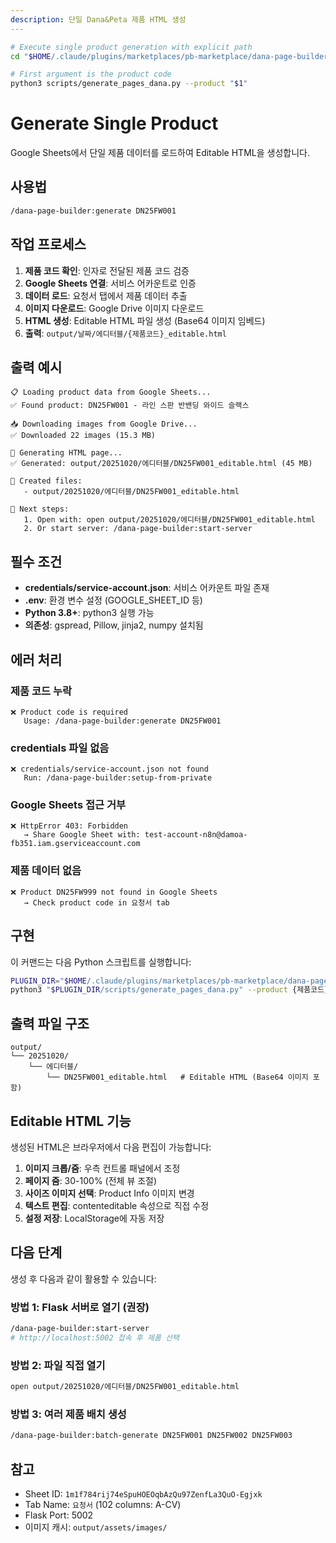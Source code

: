 ```yaml
---
description: 단일 Dana&Peta 제품 HTML 생성
---
```


```bash
# Execute single product generation with explicit path
cd "$HOME/.claude/plugins/marketplaces/pb-marketplace/dana-page-builder"

# First argument is the product code
python3 scripts/generate_pages_dana.py --product "$1"
```

# Generate Single Product

Google Sheets에서 단일 제품 데이터를 로드하여 Editable HTML을 생성합니다.

## 사용법

```bash
/dana-page-builder:generate DN25FW001
```

## 작업 프로세스

1. **제품 코드 확인**: 인자로 전달된 제품 코드 검증
2. **Google Sheets 연결**: 서비스 어카운트로 인증
3. **데이터 로드**: 요청서 탭에서 제품 데이터 추출
4. **이미지 다운로드**: Google Drive 이미지 다운로드
5. **HTML 생성**: Editable HTML 파일 생성 (Base64 이미지 임베드)
6. **출력**: `output/날짜/에디터블/{제품코드}_editable.html`

## 출력 예시

```
📋 Loading product data from Google Sheets...
✅ Found product: DN25FW001 - 라인 스판 반밴딩 와이드 슬랙스

📥 Downloading images from Google Drive...
✅ Downloaded 22 images (15.3 MB)

🎨 Generating HTML page...
✅ Generated: output/20251020/에디터블/DN25FW001_editable.html (45 MB)

📁 Created files:
   - output/20251020/에디터블/DN25FW001_editable.html

🎯 Next steps:
   1. Open with: open output/20251020/에디터블/DN25FW001_editable.html
   2. Or start server: /dana-page-builder:start-server
```

## 필수 조건

- **credentials/service-account.json**: 서비스 어카운트 파일 존재
- **.env**: 환경 변수 설정 (GOOGLE_SHEET_ID 등)
- **Python 3.8+**: python3 실행 가능
- **의존성**: gspread, Pillow, jinja2, numpy 설치됨

## 에러 처리

### 제품 코드 누락
```
❌ Product code is required
   Usage: /dana-page-builder:generate DN25FW001
```

### credentials 파일 없음
```
❌ credentials/service-account.json not found
   Run: /dana-page-builder:setup-from-private
```

### Google Sheets 접근 거부
```
❌ HttpError 403: Forbidden
   → Share Google Sheet with: test-account-n8n@damoa-fb351.iam.gserviceaccount.com
```

### 제품 데이터 없음
```
❌ Product DN25FW999 not found in Google Sheets
   → Check product code in 요청서 tab
```

## 구현

이 커맨드는 다음 Python 스크립트를 실행합니다:

```bash
PLUGIN_DIR="$HOME/.claude/plugins/marketplaces/pb-marketplace/dana-page-builder"
python3 "$PLUGIN_DIR/scripts/generate_pages_dana.py" --product {제품코드}
```

## 출력 파일 구조

```
output/
└── 20251020/
    └── 에디터블/
        └── DN25FW001_editable.html   # Editable HTML (Base64 이미지 포함)
```

## Editable HTML 기능

생성된 HTML은 브라우저에서 다음 편집이 가능합니다:

1. **이미지 크롭/줌**: 우측 컨트롤 패널에서 조정
2. **페이지 줌**: 30-100% (전체 뷰 조절)
3. **사이즈 이미지 선택**: Product Info 이미지 변경
4. **텍스트 편집**: contenteditable 속성으로 직접 수정
5. **설정 저장**: LocalStorage에 자동 저장

## 다음 단계

생성 후 다음과 같이 활용할 수 있습니다:

### 방법 1: Flask 서버로 열기 (권장)
```bash
/dana-page-builder:start-server
# http://localhost:5002 접속 후 제품 선택
```

### 방법 2: 파일 직접 열기
```bash
open output/20251020/에디터블/DN25FW001_editable.html
```

### 방법 3: 여러 제품 배치 생성
```bash
/dana-page-builder:batch-generate DN25FW001 DN25FW002 DN25FW003
```

## 참고

- Sheet ID: `1m1f784rij74eSpuHOEOqbAzQu97ZenfLa3QuO-Egjxk`
- Tab Name: `요청서` (102 columns: A-CV)
- Flask Port: 5002
- 이미지 캐시: `output/assets/images/`
